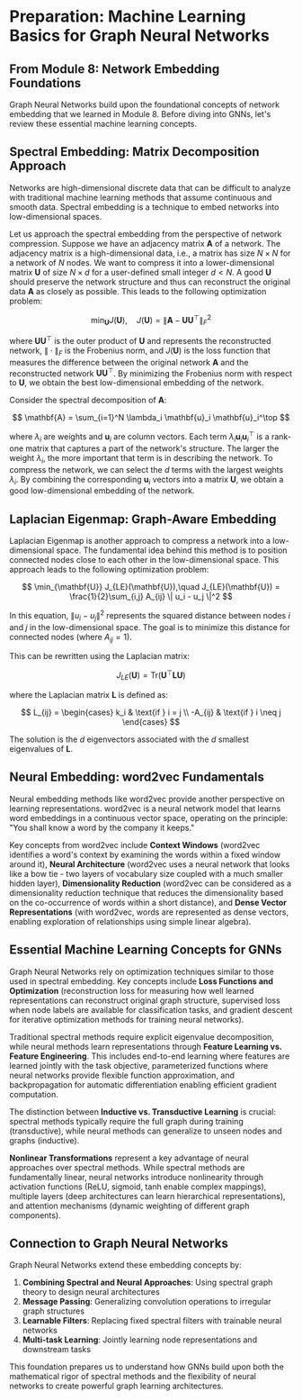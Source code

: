 # Preparation: Machine Learning Basics for Graph Neural Networks

## From Module 8: Network Embedding Foundations

Graph Neural Networks build upon the foundational concepts of network embedding that we learned in Module 8. Before diving into GNNs, let's review these essential machine learning concepts.

## Spectral Embedding: Matrix Decomposition Approach

Networks are high-dimensional discrete data that can be difficult to analyze with traditional machine learning methods that assume continuous and smooth data. Spectral embedding is a technique to embed networks into low-dimensional spaces.

Let us approach the spectral embedding from the perspective of network compression. Suppose we have an adjacency matrix $\mathbf{A}$ of a network. The adjacency matrix is a high-dimensional data, i.e., a matrix has size $N \times N$ for a network of $N$ nodes. We want to compress it into a lower-dimensional matrix $\mathbf{U}$ of size $N \times d$ for a user-defined small integer $d < N$. A good $\mathbf{U}$ should preserve the network structure and thus can reconstruct the original data $\mathbf{A}$ as closely as possible. This leads to the following optimization problem:

$$
\min_{\mathbf{U}} J(\mathbf{U}),\quad J(\mathbf{U}) = \| \mathbf{A} - \mathbf{U}\mathbf{U}^\top \|_F^2
$$

where $\mathbf{U}\mathbf{U}^\top$ is the outer product of $\mathbf{U}$ and represents the reconstructed network, $\|\cdot\|_F$ is the Frobenius norm, and $J(\mathbf{U})$ is the loss function that measures the difference between the original network $\mathbf{A}$ and the reconstructed network $\mathbf{U}\mathbf{U}^\top$. By minimizing the Frobenius norm with respect to $\mathbf{U}$, we obtain the best low-dimensional embedding of the network.

Consider the spectral decomposition of $\mathbf{A}$:

$$
\mathbf{A} = \sum_{i=1}^N \lambda_i \mathbf{u}_i \mathbf{u}_i^\top
$$

where $\lambda_i$ are weights and $\mathbf{u}_i$ are column vectors. Each term $\lambda_i \mathbf{u}_i \mathbf{u}_i^\top$ is a rank-one matrix that captures a part of the network's structure. The larger the weight $\lambda_i$, the more important that term is in describing the network. To compress the network, we can select the $d$ terms with the largest weights $\lambda_i$. By combining the corresponding $\mathbf{u}_i$ vectors into a matrix $\mathbf{U}$, we obtain a good low-dimensional embedding of the network.

## Laplacian Eigenmap: Graph-Aware Embedding

Laplacian Eigenmap is another approach to compress a network into a low-dimensional space. The fundamental idea behind this method is to position connected nodes close to each other in the low-dimensional space. This approach leads to the following optimization problem:

$$
\min_{\mathbf{U}} J_{LE}(\mathbf{U}),\quad J_{LE}(\mathbf{U}) = \frac{1}{2}\sum_{i,j} A_{ij} \| u_i - u_j \|^2
$$

In this equation, $\| u_i - u_j \|^2$ represents the squared distance between nodes $i$ and $j$ in the low-dimensional space. The goal is to minimize this distance for connected nodes (where $A_{ij} = 1$).

This can be rewritten using the Laplacian matrix:

$$
J_{LE}(\mathbf{U}) = \text{Tr}(\mathbf{U}^\top \mathbf{L} \mathbf{U})
$$

where the Laplacian matrix $\mathbf{L}$ is defined as:

$$
L_{ij} = \begin{cases}
k_i & \text{if } i = j \\
-A_{ij} & \text{if } i \neq j
\end{cases}
$$

The solution is the $d$ eigenvectors associated with the $d$ smallest eigenvalues of $\mathbf{L}$.

## Neural Embedding: word2vec Fundamentals

Neural embedding methods like word2vec provide another perspective on learning representations. word2vec is a neural network model that learns word embeddings in a continuous vector space, operating on the principle: "You shall know a word by the company it keeps."

Key concepts from word2vec include **Context Windows** (word2vec identifies a word's context by examining the words within a fixed window around it), **Neural Architecture** (word2vec uses a neural network that looks like a bow tie - two layers of vocabulary size coupled with a much smaller hidden layer), **Dimensionality Reduction** (word2vec can be considered as a dimensionality reduction technique that reduces the dimensionality based on the co-occurrence of words within a short distance), and **Dense Vector Representations** (with word2vec, words are represented as dense vectors, enabling exploration of relationships using simple linear algebra).

## Essential Machine Learning Concepts for GNNs

Graph Neural Networks rely on optimization techniques similar to those used in spectral embedding. Key concepts include **Loss Functions and Optimization** (reconstruction loss for measuring how well learned representations can reconstruct original graph structure, supervised loss when node labels are available for classification tasks, and gradient descent for iterative optimization methods for training neural networks).

Traditional spectral methods require explicit eigenvalue decomposition, while neural methods learn representations through **Feature Learning vs. Feature Engineering**. This includes end-to-end learning where features are learned jointly with the task objective, parameterized functions where neural networks provide flexible function approximation, and backpropagation for automatic differentiation enabling efficient gradient computation.

The distinction between **Inductive vs. Transductive Learning** is crucial: spectral methods typically require the full graph during training (transductive), while neural methods can generalize to unseen nodes and graphs (inductive).

**Nonlinear Transformations** represent a key advantage of neural approaches over spectral methods. While spectral methods are fundamentally linear, neural networks introduce nonlinearity through activation functions (ReLU, sigmoid, tanh enable complex mappings), multiple layers (deep architectures can learn hierarchical representations), and attention mechanisms (dynamic weighting of different graph components).

## Connection to Graph Neural Networks

Graph Neural Networks extend these embedding concepts by:

1. **Combining Spectral and Neural Approaches**: Using spectral graph theory to design neural architectures
2. **Message Passing**: Generalizing convolution operations to irregular graph structures  
3. **Learnable Filters**: Replacing fixed spectral filters with trainable neural networks
4. **Multi-task Learning**: Jointly learning node representations and downstream tasks

This foundation prepares us to understand how GNNs build upon both the mathematical rigor of spectral methods and the flexibility of neural networks to create powerful graph learning architectures.